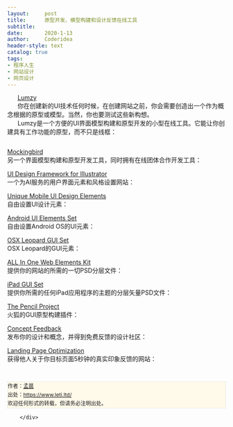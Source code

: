 ```yaml
---
layout:     post
title:      原型开发、模型构建和设计反馈在线工具
subtitle:   
date:       2020-1-13
author:     Coderidea
header-style: text
catalog: true
tags:
- 程序人生
- 网站设计
- 网页设计
--- 
```

<div class="postBody">
			<div id="cnblogs_post_body" class="blogpost-body"><p>      <a href="http://www.lumzy.com/">Lumzy</a><br />      你在创建新的UI技术任何时候，在创建网站之前，你会需要创造出一个作为概念根据的原型或模型。当然，你也要测试这些新构想。<br />      Lumzy是一个方便的UI界面模型构建和原型开发的小型在线工具。它能让你创建具有工作功能的原型，而不只是线框：</p>
<p><a href="http://www.lumzy.com/"><img src="http://media.smashingmagazine.com/cdn_smash/wp-content/uploads/2011/01/lumzy.jpg" alt="" border="0" /></a></p>
<p><a href="https://gomockingbird.com/">Mockingbird</a><br />另一个界面模型构建和原型开发工具，同时拥有在线团体合作开发工具：<br /><a href="http://gomockingbird.com/"><img src="http://media.smashingmagazine.com/cdn_smash/wp-content/uploads/2011/01/mockingbird.jpg" alt="" border="0" /></a></p>
<p><a href="http://www.webalys.com/design-interface-application-framework.php">UI Design Framework for Illustrator</a><br />一个为AI服务的用户界面元素和风格设置网站：<br /><a href="http://www.webalys.com/design-interface-application-framework.php"><img src="http://media.smashingmagazine.com/cdn_smash/wp-content/uploads/2011/01/uidesignframework.jpg" alt="" border="0" /></a></p>
<p><a href="http://www.fullcreative.com/2010/10/mobility-a-free-set-of-mobile-ui-design-elements/">Unique Mobile UI Design Elements</a><br />自由设置UI设计元素：<br /><a href="http://www.fullcreative.com/2010/10/mobility-a-free-set-of-mobile-ui-design-elements/"><img src="http://media.smashingmagazine.com/cdn_smash/wp-content/uploads/2011/01/full.jpg" alt="" border="0" /></a></p>
<p><a href="http://www.webdesignshock.com/freebies/free-photoshop-android-interface-gui/">Android UI Elements Set</a><br />自由设置Android OS的UI元素：<br /><a href="http://www.webdesignshock.com/freebies/free-photoshop-android-interface-gui/"><img src="http://media.smashingmagazine.com/cdn_smash/wp-content/uploads/2011/01/androidui.jpg" alt="" border="0" /></a></p>
<p><a href="http://www.tutorialshock.com/freebie/mac-osx-leopard-gui-set/">OSX Leopard GUI Set</a><br />OSX Leopard的GUI元素：<br /><a href="http://www.tutorialshock.com/freebie/mac-osx-leopard-gui-set/"><img src="http://media.smashingmagazine.com/cdn_smash/wp-content/uploads/2011/01/leopardui.jpg" alt="" border="0" /></a></p>
<p><a href="http://bestblogbox.com/freebies/all-in-one-web-elements-kit/">ALL In One Web Elements Kit</a><br />提供你的网站的所需的一切PSD分层文件：<br /><a href="http://bestblogbox.com/freebies/all-in-one-web-elements-kit/"><img src="http://media.smashingmagazine.com/cdn_smash/wp-content/uploads/2011/01/elements.jpg" alt="" border="0" /></a></p>
<p><a href="http://www.teehanlax.com/blog/2010/02/01/ipad-gui-psd/">iPad GUI Set</a><br />提供你所需的任何iPad应用程序的主题的分层矢量PSD文件：<br /><a href="http://www.teehanlax.com/blog/2010/02/01/ipad-gui-psd/"><img src="http://media.smashingmagazine.com/cdn_smash/wp-content/uploads/2011/01/ipadgui.jpg" alt="" border="0" /></a></p>
<p><a href="http://pencil.evolus.vn/en-US/Home.aspx">The Pencil Project</a><br />火狐的GUI原型构建插件：<br /><a href="http://pencil.evolus.vn/en-US/Home.aspx"><img src="http://media.smashingmagazine.com/cdn_smash/wp-content/uploads/2011/01/stencil.jpg" alt="" border="0" /></a></p>
<p><a href="http://www.conceptfeedback.com/">Concept Feedback</a><br />发布你的设计和概念，并得到免费反馈的设计社区：<br /><a href="http://www.conceptfeedback.com/"><img src="http://media.smashingmagazine.com/cdn_smash/wp-content/uploads/2011/01/concept.jpg" alt="" border="0" /></a></p>
<p><a href="http://fivesecondtest.com/">Landing Page Optimization</a><br />获得他人关于你目标页面5秒钟的真实印象反馈的网站：<br /><a href="http://fivesecondtest.com/"><img src="http://media.smashingmagazine.com/cdn_smash/wp-content/uploads/2011/01/fivesecond.jpg" alt="" border="0" /></a></p>


<div id="ckepop"> </div>
<div>
<p id="PSignature" style="line-height:20px;background:#FFFAEA no-repeat 2% 50%;font-size:12px;border:#e0e0e0 1px dashed;">作者：<a href="https://www.leti.ltd/">孟晨</a> <br /> 出处：<a href="https://www.leti.ltd/">https://www.leti.ltd/</a> <br />欢迎任何形式的转载，但请务必注明出处。</p>
</div></div><div id="MySignature"></div>
<div class="clear"></div>
<div id="blog_post_info_block">
<div id="BlogPostCategory"></div>
<div id="EntryTag"></div>
<div id="blog_post_info">
</div>
<div class="clear"></div>
<div id="post_next_prev"></div>
</div>


		</div>